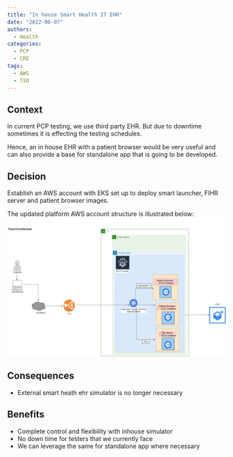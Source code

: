 ```yaml
---
title: "In house Smart Health IT EHR"
date: "2022-06-07"
authors:
  - Health
categories:
  - PCP
  - CRE
tags:
  - AWS
  - TIO
---
```


## Context

In current PCP testing, we use third party EHR. But due to downtime sometimes it is effecting the testing schedules.

Hence, an in house EHR with a patient browser would be very useful and can also provide a base for standalone app that is going to be developed.

## Decision

Establish an AWS account with EKS set up to deploy smart launcher, FIHR server and patient browser images.


The updated platform AWS account structure is illustrated below:
![Proposed AWS layout](Aws-architecture.png)

## Consequences

* External smart heath ehr simulator is no longer necessary

## Benefits

* Complete control and flexibility with inhouse simulator
* No down time for testers that we currently face
* We can leverage the same for standalone app where necessary
